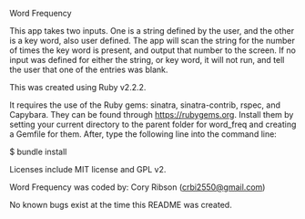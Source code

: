 Word Frequency

This app takes two inputs.  One is a string defined by the user, and the
other is a key word, also user defined.  The app will scan the string
for the number of times the key word is present, and output that number
to the screen.  If no input was defined for either the string, or key word, it
will not run, and tell the user that one of the entries was blank.

This was created using Ruby v2.2.2.

It requires the use of the Ruby gems: sinatra, sinatra-contrib, rspec, and
Capybara.  They can be found through https://rubygems.org.
Install them by setting your current directory to the parent folder for
word_freq and creating a Gemfile for them.  After, type the following line
into the command line:

$ bundle install

Licenses include MIT license and GPL v2.

Word Frequency was coded by:
Cory Ribson (crbi2550@gmail.com)

No known bugs exist at the time this README was created.
